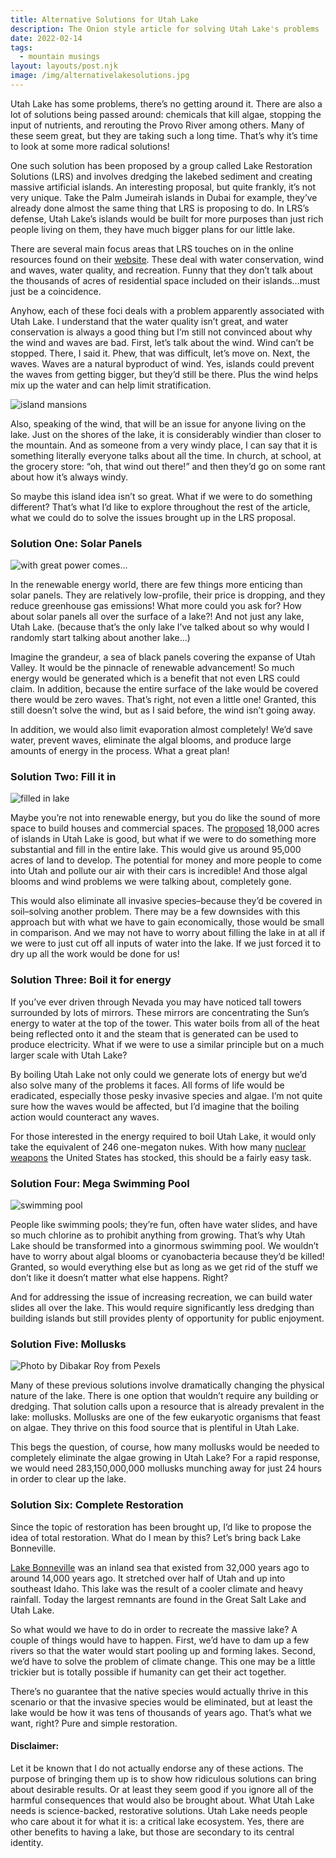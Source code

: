```yaml
---
title: Alternative Solutions for Utah Lake
description: The Onion style article for solving Utah Lake's problems
date: 2022-02-14
tags:
  - mountain musings
layout: layouts/post.njk
image: /img/alternativelakesolutions.jpg
---
```


Utah Lake has some problems, there’s no getting around it. There are also a lot of solutions being passed around: chemicals that kill algae, stopping the input of nutrients, and rerouting the Provo River among others. Many of these seem great, but they are taking such a long time. That’s why it’s time to look at some more radical solutions!

One such solution has been proposed by a group called Lake Restoration Solutions (LRS) and involves dredging the lakebed sediment and creating massive artificial islands. An interesting proposal, but quite frankly, it’s not very unique. Take the Palm Jumeirah islands in Dubai for example, they’ve already done almost the same thing that LRS is proposing to do. In LRS’s defense, Utah Lake’s islands would be built for more purposes than just rich people living on them, they have much bigger plans for our little lake.

There are several main focus areas that LRS touches on in the online resources found on their [website](https://www.lakerestorationsolutions.com 'LRS website'). These deal with water conservation, wind and waves, water quality, and recreation. Funny that they don’t talk about the thousands of acres of residential space included on their islands…must just be a coincidence.

Anyhow, each of these foci deals with a problem apparently associated with Utah Lake. I understand that the water quality isn’t great, and water conservation is always a good thing but I’m still not convinced about why the wind and waves are bad. First, let’s talk about the wind. Wind can’t be stopped. There, I said it. Phew, that was difficult, let’s move on. Next, the waves. Waves are a natural byproduct of wind. Yes, islands could prevent the waves from getting bigger, but they’d still be there. Plus the wind helps mix up the water and can help limit stratification.

<img src="/img/lakeislands.jpg" alt="island mansions" class="left">

Also, speaking of the wind, that will be an issue for anyone living on the lake. Just on the shores of the lake, it is considerably windier than closer to the mountain. And as someone from a very windy place, I can say that it is something literally everyone talks about all the time. In church, at school, at the grocery store: “oh, that wind out there!” and then they’d go on some rant about how it’s always windy.

So maybe this island idea isn’t so great. What if we were to do something different?  That’s what I’d like to explore throughout the rest of the article, what we could do to solve the issues brought up in the LRS proposal.

### Solution One: Solar Panels
<img src="/img/solarPanels.jpg" alt="with great power comes..." class="right">

In the renewable energy world, there are few things more enticing than solar panels. They are relatively low-profile, their price is dropping, and they reduce greenhouse gas emissions! What more could you ask for? How about solar panels all over the surface of a lake?! And not just any lake, Utah Lake. (because that’s the only lake I’ve talked about so why would I randomly start talking about another lake…)

Imagine the grandeur, a sea of black panels covering the expanse of Utah Valley. It would be the pinnacle of renewable advancement! So much energy would be generated which is a benefit that not even LRS could claim. In addition, because the entire surface of the lake would be covered there would be zero waves. That’s right, not even a little one! Granted, this still doesn’t solve the wind, but as I said before, the wind isn’t going away. 

In addition, we would also limit evaporation almost completely! We’d save water, prevent waves, eliminate the algal blooms, and produce large amounts of energy in the process. What a great plan!

### Solution Two: Fill it in
<img src="/img/utah_lake_corn.jpg" alt="filled in lake" class="left">

Maybe you’re not into renewable energy, but you do like the sound of more space to build houses and commercial spaces. The [proposed](https://www.spk.usace.army.mil/Missions/Regulatory/Utah-Lake-Restoration-Project/ 'LRS proposal') 18,000 acres of islands in Utah Lake is good, but what if we were to do something more substantial and fill in the entire lake. This would give us around 95,000 acres of land to develop. The potential for money and more people to come into Utah and pollute our air with their cars is incredible! And those algal blooms and wind problems we were talking about, completely gone. 

This would also eliminate all invasive species–because they’d be covered in soil–solving another problem. There may be a few downsides with this approach but with what we have to gain economically, those would be small in comparison. And we may not have to worry about filling the lake in at all if we were to just cut off all inputs of water into the lake. If we just forced it to dry up all the work would be done for us!

### Solution Three: Boil it for energy
If you’ve ever driven through Nevada you may have noticed tall towers surrounded by lots of mirrors. These mirrors are concentrating the Sun’s energy to water at the top of the tower. This water boils from all of the heat being reflected onto it and the steam that is generated can be used to produce electricity. What if we were to use a similar principle but on a much larger scale with Utah Lake?

By boiling Utah Lake not only could we generate lots of energy but we’d also solve many of the problems it faces. All forms of life would be eradicated, especially those pesky invasive species and algae. I’m not quite sure how the waves would be affected, but I’d imagine that the boiling action would counteract any waves.

For those interested in the energy required to boil Utah Lake, it would only take the equivalent of 246 one-megaton nukes. With how many [nuclear weapons](https://time.com/4893175/united-states-nuclear-weapons/ 'nukes') the United States has stocked, this should be a fairly easy task.

### Solution Four: Mega Swimming Pool
<img src="/img/WaterSlide.jpg" alt="swimming pool" class="right">

People like swimming pools; they’re fun, often have water slides, and have so much chlorine as to prohibit anything from growing. That’s why Utah Lake should be transformed into a ginormous swimming pool. We wouldn’t have to worry about algal blooms or cyanobacteria because they’d be killed! Granted, so would everything else but as long as we get rid of the stuff we don’t like it doesn’t matter what else happens. Right? 

And for addressing the issue of increasing recreation, we can build water slides all over the lake. This would require significantly less dredging than building islands but still provides plenty of opportunity for public enjoyment.

### Solution Five: Mollusks

<img src="/img/mollusk.jpg" alt="Photo by Dibakar Roy from Pexels" class="left  ">

Many of these previous solutions involve dramatically changing the physical nature of the lake. There is one option that wouldn’t require any building or dredging. That solution calls upon a resource that is already prevalent in the lake: mollusks. Mollusks are one of the few eukaryotic organisms that feast on algae. They thrive on this food source that is plentiful in Utah Lake.

This begs the question, of course, how many mollusks would be needed to completely eliminate the algae growing in Utah Lake? For a rapid response, we would need 283,150,000,000 mollusks munching away for just 24 hours in order to clear up the lake.

### Solution Six: Complete Restoration
Since the topic of restoration has been brought up, I’d like to propose the idea of total restoration. What do I mean by this? Let’s bring back Lake Bonneville. 

[Lake Bonneville](https://blog.lib.utah.edu/visualizing-extent-prehistoric-lake-bonneville/ 'bonneville') was an inland sea that existed from 32,000 years ago to around 14,000 years ago. It stretched over half of Utah and up into southeast Idaho. This lake was the result of a cooler climate and heavy rainfall. Today the largest remnants are found in the Great Salt Lake and Utah Lake. 

So what would we have to do in order to recreate the massive lake? A couple of things would have to happen. First, we’d have to dam up a few rivers so that the water would start pooling up and forming lakes. Second, we’d have to solve the problem of climate change. This one may be a little trickier but is totally possible if humanity can get their act together.

There’s no guarantee that the native species would actually thrive in this scenario or that the invasive species would be eliminated, but at least the lake would be how it was tens of thousands of years ago. That’s what we want, right? Pure and simple restoration.


#### Disclaimer:
Let it be known that I do not actually endorse any of these actions. The purpose of bringing them up is to show how ridiculous solutions can bring about desirable results. Or at least they seem good if you ignore all of the harmful consequences that would also be brought about. What Utah Lake needs is science-backed, restorative solutions. Utah Lake needs people who care about it for what it is: a critical lake ecosystem. Yes, there are other benefits to having a lake, but those are secondary to its central identity.